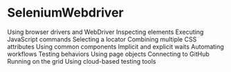 # SeleniumWebdriver

Using browser drivers and WebDriver
Inspecting elements
Executing JavaScript commands
Selecting a locator
Combining multiple CSS attributes
Using common components
Implicit and explicit waits
Automating workflows
Testing behaviors
Using page objects
Connecting to GitHub
Running on the grid
Using cloud-based testing tools
